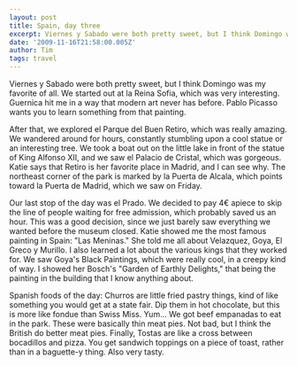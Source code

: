 ```yaml
---
layout: post
title: Spain, day three
excerpt: Viernes y Sabado were both pretty sweet, but I think Domingo was my favorite of all. We started out at la Reina Sofia, which was very interesting. Guernica hit me in a way that modern art never has before. Pablo Picasso wants you to learn something from that painting.
date: '2009-11-16T21:58:00.005Z'
author: Tim
tags: travel
---
```


Viernes y Sabado were both pretty sweet, but I think Domingo was my favorite of all. We started out at la Reina Sofia, which was very interesting. Guernica hit me in a way that modern art never has before. Pablo Picasso wants you to learn something from that painting.  

After that, we explored el Parque del Buen Retiro, which was really amazing. We wandered around for hours, constantly stumbling upon a cool statue or an interesting tree. We took a boat out on the little lake in front of the statue of King Alfonso XII, and we saw el Palacio de Cristal, which was gorgeous. Katie says that Retiro is her favorite place in Madrid, and I can see why. The northeast corner of the park is marked by la Puerta de Alcala, which points toward la Puerta de Madrid, which we saw on Friday.  

Our last stop of the day was el Prado. We decided to pay 4€ apiece to skip the line of people waiting for free admission, which probably saved us an hour. This was a good decision, since we just barely saw everything we wanted before the museum closed. Katie showed me the most famous painting in Spain: "Las Meninas." She told me all about Velazquez, Goya, El Greco y Murillo. I also learned a lot about the various kings that they worked for. We saw Goya's Black Paintings, which were really cool, in a creepy kind of way. I showed her Bosch's "Garden of Earthly Delights," that being the painting in the building that I know anything about.  

Spanish foods of the day: Churros are little fried pastry things, kind of like something you would get at a state fair. Dip them in hot chocolate, but this is more like fondue than Swiss Miss. Yum... We got beef empanadas to eat in the park. These were basically thin meat pies. Not bad, but I think the British do better meat pies. Finally, Tostas are like a cross between bocadillos and pizza. You get sandwich toppings on a piece of toast, rather than in a baguette-y thing. Also very tasty.
